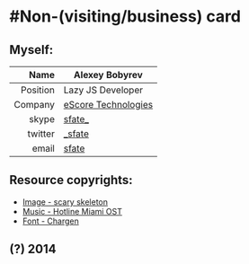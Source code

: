 #Non-(visiting/business) card
================================ 

## Myself:

|     Name | Alexey Bobyrev      |
|---------:|---------------------|
| Position | Lazy JS Developer   |
|  Company | [eScore Technologies](http://escoretech.com) |
|    skype | [sfate_](skype:sfate_?chat)              |
|  twitter | [_sfate](http://twitter.com/_sfate)              |
|    email | [sfate](mailto:alexey.bobyrev@gmail.com)               |
 

## Resource copyrights:

* [Image - scary skeleton](http://dataerase.tumblr.com/post/84866886989/sorry-i-got-bored-of-anime-girls-dataerase-will)
* [Music - Hotline Miami OST](https://soundcloud.com/devolverdigital/sets/hotline-miami-official)
* [Font - Chargen](http://www.dafont.com/6809-chargen.font)

## (?) 2014